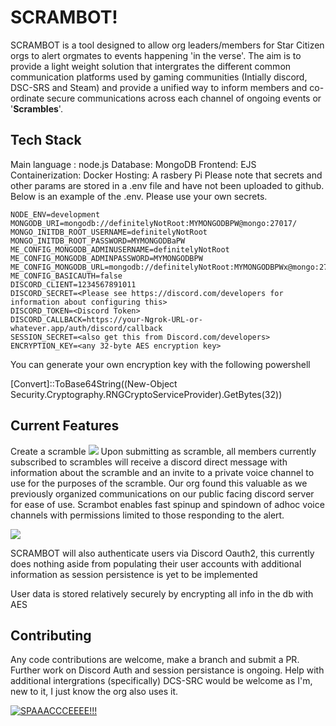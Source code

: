 # SCRAMBOT!

SCRAMBOT is a tool designed to allow org leaders/members for Star Citizen orgs to alert orgmates to events happening 'in the verse'. The aim is to provide a light weight solution that intergrates the different common communication platforms used by gaming communities (Intially discord, DSC-SRS and Steam) and provide a unified way to inform members and co-ordinate secure communications across each channel of ongoing events or '**Scrambles**'.

## Tech Stack
Main language : node.js
Database: MongoDB
Frontend: EJS
Containerization: Docker
Hosting: A rasbery Pi
Please note that secrets and other params are stored in a .env file and have not been uploaded to github. Below is an example of the .env. Please use your own secrets.

    NODE_ENV=development
    MONGODB_URI=mongodb://definitelyNotRoot:MYMONGODBPW@mongo:27017/
    MONGO_INITDB_ROOT_USERNAME=definitelyNotRoot
    MONGO_INITDB_ROOT_PASSWORD=MYMONGODBaPW
    ME_CONFIG_MONGODB_ADMINUSERNAME=definitelyNotRoot
    ME_CONFIG_MONGODB_ADMINPASSWORD=MYMONGODBPW
    ME_CONFIG_MONGODB_URL=mongodb://definitelyNotRoot:MYMONGODBPWx@mongo:27017/
    ME_CONFIG_BASICAUTH=false
    DISCORD_CLIENT=1234567891011
    DISCORD_SECRET=<Please see https://discord.com/developers for information about configuring this>
    DISCORD_TOKEN=<Discord Token>
    DISCORD_CALLBACK=https://your-Ngrok-URL-or-whatever.app/auth/discord/callback
    SESSION_SECRET=<also get this from Discord.com/developers>
    ENCRYPTION_KEY=<any 32-byte AES encryption key>
You can generate your own encryption key with the following powershell

[Convert]::ToBase64String((New-Object Security.Cryptography.RNGCryptoServiceProvider).GetBytes(32))

## Current Features
Create a scramble
![](https://cdn.discordapp.com/attachments/959680266564153436/1302670749319954545/image.png?ex=675914ed&is=6757c36d&hm=50acda4b09e0b6942bb5f80f3f17472ae134b44ff59520f962aaaef2c007a6ce&=)
Upon submitting as scramble, all members currently subscribed to scrambles will receive a discord direct message with information about the scramble and an invite to a private voice channel to use for the purposes of the scramble. Our org found this valuable as we previously organized communications on our public facing discord server for ease of use. Scrambot enables fast spinup and spindown of adhoc voice channels with permissions limited to those responding to the alert.

![](https://cdn.discordapp.com/attachments/959680266564153436/1312002666267803678/image.png?ex=675969b3&is=67581833&hm=1a7b8a50bd1724ec6680a113d3ca890323b62c674bfebabd45a852de2693ded8&=)

SCRAMBOT will also authenticate users via Discord Oauth2, this currently does nothing aside from populating their user accounts with additional information as session persistence is yet to be implemented

User data is stored relatively securely by encrypting all info in the db with AES

## Contributing
Any code contributions are welcome, make a branch and submit a PR. Further work on Discord Auth and session persistance is ongoing. Help with additional intergrations (specifically) DCS-SRC would be welcome as I'm, new to it, I just know the org also uses it.



[![SPAAACCCEEEE!!!](https://m.media-amazon.com/images/I/61ZQmaIOD2L._AC_SX679_.jpg)](https://www.youtube.com/watch?v=g1Sq1Nr58hM)

